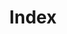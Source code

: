 ---
title: Index
hideTitle: true
hideMeta: true
enableToc: false
draft: false
hidden: true        # <-- Hides from explorer/sidebar
showInGraph: false  # <-- Also hides from graph view
---
